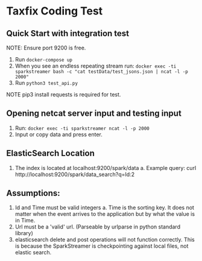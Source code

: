 # Taxfix Coding Test

## Quick Start with integration test

NOTE: Ensure port 9200 is free.

1. Run `docker-compose up`
2. When you see an endless repeating stream run:
    `docker exec -ti sparkstreamer bash -c "cat testData/test_jsons.json | ncat -l -p 2000"`
3. Run `python3 test_api.py`

NOTE pip3 install requests is required for test.

## Opening netcat server input and testing input
1. Run: `docker exec -ti sparkstreamer ncat -l -p 2000`
2. Input or copy data and press enter.

## ElasticSearch Location
1. The index is located at localhost:9200/spark/data
    a. Example query: curl http://localhost:9200/spark/data_search\?q\=Id:2

## Assumptions:
1. Id and Time must be valid integers
    a. Time is the sorting key. It does not matter when the event arrives to the application but by what the value is in Time.
2. Url must be a 'valid' url. (Parseable by urlparse in python standard library)
3. elasticsearch delete and post operations will not function correctly. This is because the SparkStreamer is checkpointing against local files, not elastic search.
